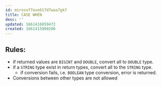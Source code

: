 ```yaml
---
id: mirosof7ose617d7waa7gk7
title: CASE WHEN
desc: ''
updated: 1661416059472
created: 1661415900206
---
```

## Rules:
- if returned values are `BIGINT` and ``DOUBLE``, convert all to `DOUBLE` type.
- if a `STRING` type exist in return types, convert all to the `STRING` type. 
    - if conversion fails, i.e. `BOOLEAN` type conversion, error is returned.
- Conversions between other types are not allowed